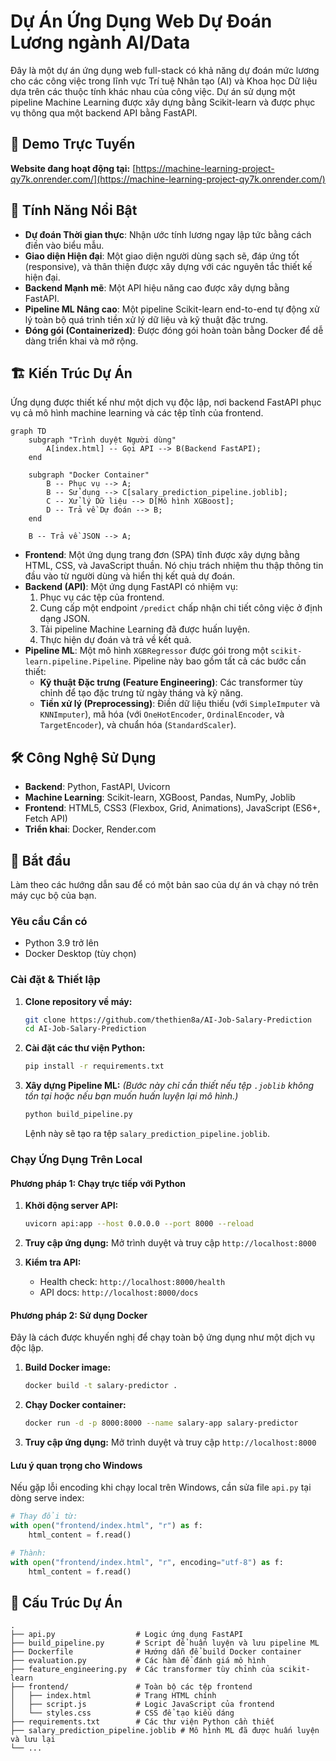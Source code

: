 # Dự Án Ứng Dụng Web Dự Đoán Lương ngành AI/Data

Đây là một dự án ứng dụng web full-stack có khả năng dự đoán mức lương cho các công việc trong lĩnh vực Trí tuệ Nhân tạo (AI) và Khoa học Dữ liệu dựa trên các thuộc tính khác nhau của công việc. Dự án sử dụng một pipeline Machine Learning được xây dựng bằng Scikit-learn và được phục vụ thông qua một backend API bằng FastAPI.

## 🚀 Demo Trực Tuyến

**Website đang hoạt động tại:** [https://machine-learning-project-qy7k.onrender.com/](https://machine-learning-project-qy7k.onrender.com/)

## 🌟 Tính Năng Nổi Bật

-   **Dự đoán Thời gian thực**: Nhận ước tính lương ngay lập tức bằng cách điền vào biểu mẫu.
-   **Giao diện Hiện đại**: Một giao diện người dùng sạch sẽ, đáp ứng tốt (responsive), và thân thiện được xây dựng với các nguyên tắc thiết kế hiện đại.
-   **Backend Mạnh mẽ**: Một API hiệu năng cao được xây dựng bằng FastAPI.
-   **Pipeline ML Nâng cao**: Một pipeline Scikit-learn end-to-end tự động xử lý toàn bộ quá trình tiền xử lý dữ liệu và kỹ thuật đặc trưng.
-   **Đóng gói (Containerized)**: Được đóng gói hoàn toàn bằng Docker để dễ dàng triển khai và mở rộng.

## 🏗️ Kiến Trúc Dự Án

Ứng dụng được thiết kế như một dịch vụ độc lập, nơi backend FastAPI phục vụ cả mô hình machine learning và các tệp tĩnh của frontend.

```mermaid
graph TD
    subgraph "Trình duyệt Người dùng"
        A[index.html] -- Gọi API --> B(Backend FastAPI);
    end

    subgraph "Docker Container"
        B -- Phục vụ --> A;
        B -- Sử dụng --> C[salary_prediction_pipeline.joblib];
        C -- Xử lý Dữ liệu --> D[Mô hình XGBoost];
        D -- Trả về Dự đoán --> B;
    end

    B -- Trả về JSON --> A;
```

-   **Frontend**: Một ứng dụng trang đơn (SPA) tĩnh được xây dựng bằng HTML, CSS, và JavaScript thuần. Nó chịu trách nhiệm thu thập thông tin đầu vào từ người dùng và hiển thị kết quả dự đoán.
-   **Backend (API)**: Một ứng dụng FastAPI có nhiệm vụ:
    1.  Phục vụ các tệp của frontend.
    2.  Cung cấp một endpoint `/predict` chấp nhận chi tiết công việc ở định dạng JSON.
    3.  Tải pipeline Machine Learning đã được huấn luyện.
    4.  Thực hiện dự đoán và trả về kết quả.
-   **Pipeline ML**: Một mô hình `XGBRegressor` được gói trong một `scikit-learn.pipeline.Pipeline`. Pipeline này bao gồm tất cả các bước cần thiết:
    -   **Kỹ thuật Đặc trưng (Feature Engineering)**: Các transformer tùy chỉnh để tạo đặc trưng từ ngày tháng và kỹ năng.
    -   **Tiền xử lý (Preprocessing)**: Điền dữ liệu thiếu (với `SimpleImputer` và `KNNImputer`), mã hóa (với `OneHotEncoder`, `OrdinalEncoder`, và `TargetEncoder`), và chuẩn hóa (`StandardScaler`).

## 🛠️ Công Nghệ Sử Dụng

-   **Backend**: Python, FastAPI, Uvicorn
-   **Machine Learning**: Scikit-learn, XGBoost, Pandas, NumPy, Joblib
-   **Frontend**: HTML5, CSS3 (Flexbox, Grid, Animations), JavaScript (ES6+, Fetch API)
-   **Triển khai**: Docker, Render.com

## 🚀 Bắt đầu

Làm theo các hướng dẫn sau để có một bản sao của dự án và chạy nó trên máy cục bộ của bạn.

### Yêu cầu Cần có

-   Python 3.9 trở lên
-   Docker Desktop (tùy chọn)

### Cài đặt & Thiết lập

1.  **Clone repository về máy:**
    ```bash
    git clone https://github.com/thethien8a/AI-Job-Salary-Prediction
    cd AI-Job-Salary-Prediction
    ```

2.  **Cài đặt các thư viện Python:**
    ```bash
    pip install -r requirements.txt
    ```

3.  **Xây dựng Pipeline ML:**
    *(Bước này chỉ cần thiết nếu tệp `.joblib` không tồn tại hoặc nếu bạn muốn huấn luyện lại mô hình.)*
    ```bash
    python build_pipeline.py
    ```
    Lệnh này sẽ tạo ra tệp `salary_prediction_pipeline.joblib`.

### Chạy Ứng Dụng Trên Local

#### Phương pháp 1: Chạy trực tiếp với Python

1.  **Khởi động server API:**
    ```bash
    uvicorn api:app --host 0.0.0.0 --port 8000 --reload
    ```
    
2.  **Truy cập ứng dụng:**
    Mở trình duyệt và truy cập `http://localhost:8000`

3.  **Kiểm tra API:**
    - Health check: `http://localhost:8000/health`
    - API docs: `http://localhost:8000/docs`

#### Phương pháp 2: Sử dụng Docker

Đây là cách được khuyến nghị để chạy toàn bộ ứng dụng như một dịch vụ độc lập.

1.  **Build Docker image:**
    ```bash
    docker build -t salary-predictor .
    ```

2.  **Chạy Docker container:**
    ```bash
    docker run -d -p 8000:8000 --name salary-app salary-predictor
    ```

3.  **Truy cập ứng dụng:**
    Mở trình duyệt và truy cập `http://localhost:8000`

#### Lưu ý quan trọng cho Windows

Nếu gặp lỗi encoding khi chạy local trên Windows, cần sửa file `api.py` tại dòng serve index:

```python
# Thay đổi từ:
with open("frontend/index.html", "r") as f:
    html_content = f.read()

# Thành:
with open("frontend/index.html", "r", encoding="utf-8") as f:
    html_content = f.read()
```

## 📁 Cấu Trúc Dự Án

```
.
├── api.py                  # Logic ứng dụng FastAPI
├── build_pipeline.py       # Script để huấn luyện và lưu pipeline ML
├── Dockerfile              # Hướng dẫn để build Docker container
├── evaluation.py           # Các hàm để đánh giá mô hình
├── feature_engineering.py  # Các transformer tùy chỉnh của scikit-learn
├── frontend/               # Toàn bộ các tệp frontend
│   ├── index.html          # Trang HTML chính
│   ├── script.js           # Logic JavaScript của frontend
│   └── styles.css          # CSS để tạo kiểu dáng
├── requirements.txt        # Các thư viện Python cần thiết
├── salary_prediction_pipeline.joblib # Mô hình ML đã được huấn luyện và lưu lại
└── ...
```
